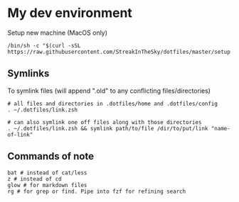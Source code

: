 # My dev environment

Setup new machine (MacOS only)

```
/bin/sh -c "$(curl -sSL https://raw.githubusercontent.com/StreakInTheSky/dotfiles/master/setup.sh)"
```

## Symlinks
To symlink files (will append ".old" to any conflicting files/directories)
```
# all files and directories in .dotfiles/home and .dotfiles/config
. ~/.dotfiles/link.zsh

# can also symlink one off files along with those directories
. ~/.dotfiles/link.zsh && symlink path/to/file /dir/to/put/link "name-of-link"
```

## Commands of note
```
bat # instead of cat/less
z # instead of cd
glow # for markdown files
rg # for grep or find. Pipe into fzf for refining search
```

